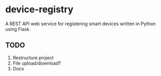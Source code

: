 # device-registry

A REST API web service for registering smart devices written in Python using Flask.


## TODO

1. Restructure project
2. File upload/download?
3. Docs